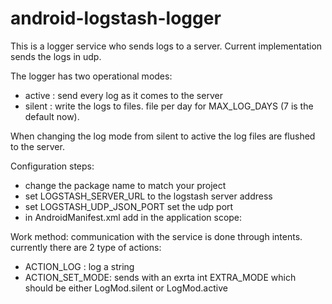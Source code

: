 android-logstash-logger
=======================

This is a logger service who sends logs to a server.
Current implementation sends the logs in udp.

The logger has two operational modes:
- active : send every log as it comes to the server
- silent : write the logs to files. file per day for MAX_LOG_DAYS (7 is the default now).
 
When changing the log mode from silent to active the log files are flushed to the server.

Configuration steps:
- change the package name to match your project
- set LOGSTASH_SERVER_URL to the logstash server address
- set LOGSTASH_UDP_JSON_PORT set the udp port
- in AndroidManifest.xml add in the application scope:
  <service android:name=".log.LoggerService" />

Work method:
communication with the service is done through intents. currently there are 2 type of actions:
- ACTION_LOG : log a string
- ACTION_SET_MODE: sends with an exrta int EXTRA_MODE which should be either LogMod.silent or LogMod.active
